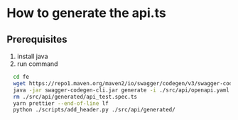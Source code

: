 # How to generate the api.ts

## Prerequisites
1. install java
2. run command
```bash
  cd fe
  wget https://repo1.maven.org/maven2/io/swagger/codegen/v3/swagger-codegen-cli/3.0.25/swagger-codegen-cli-3.0.25.jar -O swagger-codegen-cli.jar
  java -jar swagger-codegen-cli.jar generate -i ./src/api/openapi.yaml -l typescript-fetch -o ./src/api/generated/  --additional-properties modelPropertyNaming=original
  rm ./src/api/generated/api_test.spec.ts
  yarn prettier --end-of-line lf
  python ./scripts/add_header.py ./src/api/generated/
```

